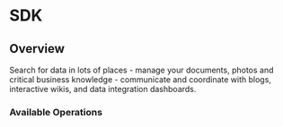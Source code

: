 # SDK

## Overview

Search for data in lots of places - manage your documents, photos and critical business knowledge - communicate and coordinate with blogs, interactive wikis, and data integration dashboards.

### Available Operations

